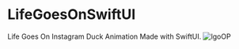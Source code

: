 # LifeGoesOnSwiftUI
Life Goes On Instagram Duck Animation Made with SwiftUI.
![lgoOP](https://user-images.githubusercontent.com/70090469/141303253-c7edde83-ea6e-461c-8bf3-f23bdbc4be68.png)

